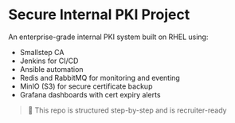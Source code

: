 # Secure Internal PKI Project

An enterprise-grade internal PKI system built on RHEL using:
- Smallstep CA
- Jenkins for CI/CD
- Ansible automation
- Redis and RabbitMQ for monitoring and eventing
- MinIO (S3) for secure certificate backup
- Grafana dashboards with cert expiry alerts

> 🚀 This repo is structured step-by-step and is recruiter-ready
